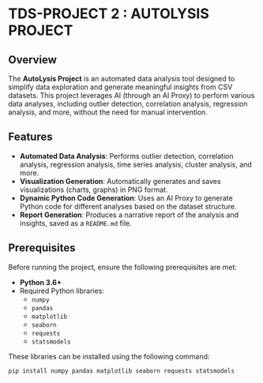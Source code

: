 # TDS-PROJECT 2 : AUTOLYSIS PROJECT

## Overview

The **AutoLysis Project** is an automated data analysis tool designed to simplify data exploration and generate meaningful insights from CSV datasets. This project leverages AI (through an AI Proxy) to perform various data analyses, including outlier detection, correlation analysis, regression analysis, and more, without the need for manual intervention.

## Features

- **Automated Data Analysis**: Performs outlier detection, correlation analysis, regression analysis, time series analysis, cluster analysis, and more.
- **Visualization Generation**: Automatically generates and saves visualizations (charts, graphs) in PNG format.
- **Dynamic Python Code Generation**: Uses an AI Proxy to generate Python code for different analyses based on the dataset structure.
- **Report Generation**: Produces a narrative report of the analysis and insights, saved as a `README.md` file.

## Prerequisites

Before running the project, ensure the following prerequisites are met:

- **Python 3.6+**
- Required Python libraries:
  - `numpy`
  - `pandas`
  - `matplotlib`
  - `seaborn`
  - `requests`
  - `statsmodels`

These libraries can be installed using the following command:

```bash
pip install numpy pandas matplotlib seaborn requests statsmodels
